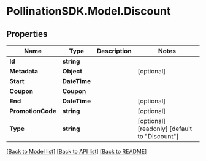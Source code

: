 
# PollinationSDK.Model.Discount

## Properties

Name | Type | Description | Notes
------------ | ------------- | ------------- | -------------
**Id** | **string** |  | 
**Metadata** | **Object** |  | [optional] 
**Start** | **DateTime** |  | 
**Coupon** | [**Coupon**](Coupon.md) |  | 
**End** | **DateTime** |  | [optional] 
**PromotionCode** | **string** |  | [optional] 
**Type** | **string** |  | [optional] [readonly] [default to "Discount"]

[[Back to Model list]](../README.md#documentation-for-models)
[[Back to API list]](../README.md#documentation-for-api-endpoints)
[[Back to README]](../README.md)

